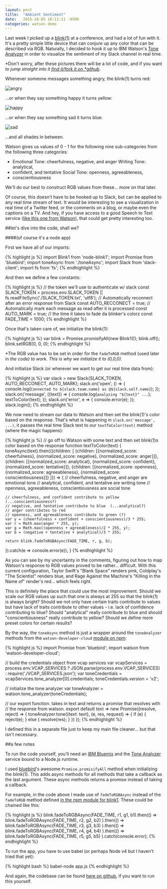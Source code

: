 ```yaml
---
layout: post
title:  "Ambient Sentiment"
date:   2015-10-05 16:11:11 -0500
categories: watson demo
---
```


Last week I picked up a [blink(1)](https://blink1.thingm.com/) at a conference,
and had a lot of fun with it. It's a pretty simple little device that can
conjure up any color that can be described via RGB. Naturally, I decided to hook
it up to IBM Watson's [Tone
Analyzer](https://www.ibm.com/smarterplanet/us/en/ibmwatson/developercloud/tone-analyzer.html)
in order to visualize the sentiment of my Slack channel in real time.

*Don't worry, after these pictures there will be a lot of code, and if you want
*to jump straight into it [find it/fork it on
*github](https://github.com/kauffecup/blink1-sentiment).*

Whenever someone messages something angry, the blink(1) turns red:

![angry](http://i.imgur.com/yrh35mW.jpg?2)

...or when they say something happy it turns yellow:

![happy](http://i.imgur.com/GyKmxpg.jpg?2)

...or when they say something sad it turns blue:

![sad](http://i.imgur.com/ocKp48j.jpg?2)

...and all shades in between.

Watson gives us values of 0 - 1 for the following nine sub-categories from the
following three categories:

  - Emotional Tone: cheerfulness, negative, and anger Writing Tone: analytical,
  - confident, and tentative Social Tone: openness, agreeableness,
  - conscientiousness

We'll do our best to construct RGB values from these... more on that later.

Of course, this doesn't have to be hooked up to Slack, but can be applied to any
real time stream of text. It would be interesting to see a visualization in real
time of a Twitter feed, or the comments on a blog, or maybe even the captions on
a TV. And hey, if you have access to a good Speech to Text service ([like this
one from
Watson](https://www.ibm.com/smarterplanet/us/en/ibmwatson/developercloud/speech-to-text.html)),
that could get pretty interesting too.

##let's dive into the code, shall we?

####(of course it's a node app)

First we have all of our imports:

{% highlight js %}
import Blink1    from 'node-blink1';
import Promise   from 'bluebird';
import toneAsync from './toneAsync';
import Slack     from 'slack-client';
import fs        from 'fs';
{% endhighlight %}

And then we define a few constants:

{% highlight js %}
// the token we'll use to authenticate w/ slack
const SLACK_TOKEN = process.env.SLACK_TOKEN || fs.readFileSync('./SLACK_TOKEN.txt', 'utf8');
// Automatically reconnect after an error response from Slack
const AUTO_RECCONECT = true;
// Automatically mark each message as read after it is processed
const AUTO_MARK = true;
// the time it takes to fade da blinker's colorz
const FADE_TIME = 1000;
{% endhighlight %}

Once that's taken care of, we initialize the blink(1):

{% highlight js %}
var blink = Promise.promisifyAll(new Blink1());
blink.off();
blink.setRGB(0, 0, 0);
{% endhighlight %}

*The RGB value has to be set in order for the `fadeToRGB` method (used later in
*the code) to work. This is why we initialize it to (0,0,0).*

And initialize Slack (or wherever we want to get our real time data from):

{% highlight js %}
var slack = new Slack(SLACK_TOKEN, AUTO_RECCONECT, AUTO_MARK);
slack.on('open', () => {
  console.log(`Connected to ${slack.team.name} as @${slack.self.name}`);
});
slack.on('message', ({text}) => {
  console.log(`analyzing "${text}" ...`);
  textToColor(text);
});
slack.on('error', e => {
  console.error(e);
});
slack.login();
{% endhighlight %}

We now need to stream our data to Watson and then set the blink(1)'s color based
on the response. That's what is happening in `slack.on('message', ...)`, it
passes the real time Slack text to our `textToColor(text)` method (where the
magic happens):

{% highlight js %}
// go off to Watson with some text and then set blink(1)s color based on the response
function textToColor(text) {
  toneAsync(text).then(({children: [
    {children: [{normalized_score: cheerfulness}, {normalized_score: negative}, {normalized_score: anger}]},
    {children: [{normalized_score: analytical}, {normalized_score: confident}, {normalized_score: tentative}]},
    {children: [{normalized_score: openness}, {normalized_score: agreeableness}, {normalized_score: conscientiousness}]}
  ]}) => {
    // cheerfulness, negative, and anger are emotional tone
    // analytical, confident, and tentative are writing tone
    // openness, agreeableness, conscientiousness are social tone

    // cheerfulness, and confident contribute to yellow (...conscientiousness?)
    // negative, and tentative contribute to blue  (...analytical?)
    // anger contributes to red
    // openness, and agreeableness contribute to green (?)
    var y = (cheerfulness + confident + conscientiousness)/3 * 255;
    var r = Math.max(anger * 255, y);
    var g = Math.max((openness + agreeableness)/2 * 255, y);
    var b = (negative + tentative + analytical)/3 * 255;

    return blink.fadeToRGBAsync(FADE_TIME, r, g, b);
  }).catch(e => console.error(e));
}
{% endhighlight %}

As you can see by my uncertainty in the comments, figuring out how to map
Watson's response to RGB values proved to be rather... difficult. With this
current configuration, Taylor Swift's "Blank Space" renders pink, Coldplay's
"The Scientist" renders blue, and Rage Against the Machine's "Killing in the
Name of" render's red... which feels right.

This is definitely the place that could use the most improvement. Should we
scale our RGB values up such that one is always at 255 so that the blink(1) is
always bright? Should we not only have certain traits contribute to values but
have lack of traits contribute to other values - i.e. lack of confidence
contributing to blue? Should "analytical" really contribute to blue and should
"conscientiousness" really contribute to yellow? Should we define more preset
colors for certain results?

By the way, the `toneAsync` method is just a wrapper around the `toneAnalyzer`
methods from the `watson-developer-cloud` [module on
npm](https://www.npmjs.com/package/watson-developer-cloud):

{% highlight js %}
import Promise from 'bluebird';
import watson  from 'watson-developer-cloud';

// build the credentials object from vcap services
var vcapServices = process.env.VCAP_SERVICES ? JSON.parse(process.env.VCAP_SERVICES) : require('./VCAP_SERVICES.json');
var toneCredentials = vcapServices.tone_analyzer[0].credentials;
toneCredentials.version = 'v2';

// initialize the tone analyzer
var toneAnalyzer = watson.tone_analyzer(toneCredentials);

// our export function. takes in text and returns a promise that resolves with
// the response from watson.
export default text => new Promise((resolve, reject) => {
  toneAnalyzer.tone({text: text}, (e, res, request) => {
    if (e) {
      reject(e);
    } else {
      resolve(res);
    }
  })
});
{% endhighlight %}

I defined this in a separate file just to keep my main file cleaner... but that
isn't necessary.

##a few notes

To run the code yourself, you'll need an [IBM Bluemix](https://bluemix.net) and
the [Tone
Analyzer](https://www.ibm.com/smarterplanet/us/en/ibmwatson/developercloud/tone-analyzer.html)
service bound to a Node.js runtime.

I used [bluebird](https://github.com/petkaantonov/bluebird)'s awesome
`Promise.promisifyAll` method when initializing the blink(1). This adds async
methods for all methods that take a callback as the last argument. These async
methods returns a promise instead of taking a callback.

For example, in the code above I made use of `fadeToRGBAsync` instead of the
`fadeToRGB` method defined [in the npm module for
blink1](https://www.npmjs.com/package/node-blink1). These could be chained like
this:

{% highlight js %}
blink.fadeToRGBAsync(FADE_TIME, r1, g1, b1).then(() =>
  blink.fadeToRGBAsync(FADE_TIME, r2, g2, b2)
).then(() =>
  blink.fadeToRGBAsync(FADE_TIME, r3, g3, b3)
).then(() =>
  blink.fadeToRGBAsync(FADE_TIME, r4, g4, b4)
).then(() =>
  blink.fadeToRGBAsync(FADE_TIME, r5, g5, b5)
).catch(console.error);
{% endhighlight %}

To run the app, you have to use babel (or perhaps Node v4 but I haven't tried
that yet):

{% highlight bash %}
babel-node app.js
{% endhighlight %}

And again, the codebase can be found [here on
github](https://github.com/kauffecup/blink1-sentiment), if you want to run this
yourself.
